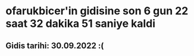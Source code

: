 # ofarukbicer'in gidisine son 6 gun 22 saat 32 dakika 51 saniye kaldi

## Gidis tarihi: 30.09.2022 :(